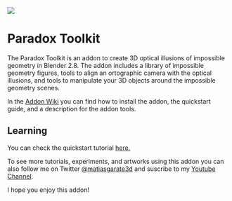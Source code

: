 
![](https://raw.githubusercontent.com/wiki/matgarate/Blender_ParadoxToolkit/img_sample/00_Triangle.png)

# Paradox Toolkit
The Paradox Toolkit is an addon to create 3D optical illusions of impossible geometry in Blender 2.8. 
The addon includes a library of impossible geometry figures, tools to align an ortographic camera with the optical illusions, and tools to manipulate your 3D objects around the impossible geometry scenes.

In the [Addon Wiki](https://github.com/matgarate/Blender_ParadoxToolkit/wiki/) you can find how to install the addon, the quickstart guide, and a description for the addon tools.


## Learning
You can check the quickstart tutorial [here.](https://youtu.be/tf6iKm49Eyk)

To see more tutorials, experiments, and artworks using this addon you can also follow me on Twitter [@matiasgarate3d](https://twitter.com/matiasgarate3d) and suscribe to my [Youtube Channel](https://www.youtube.com/channel/UCctucQL4rpmhF3HywLiPzMA).



I hope you enjoy this addon!
